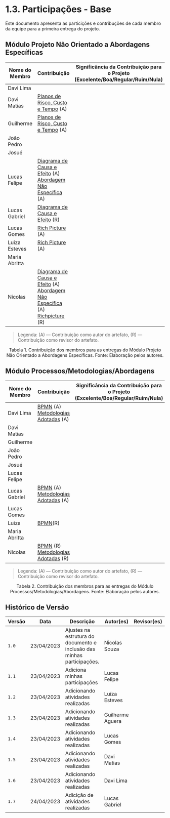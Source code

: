 # 1.3. Participações - Base

Este documento apresenta as particições e contribuções de cada membro da equipe para a primeira entrega do projeto.

## Módulo Projeto Não Orientado a Abordagens Específicas

| Nome do Membro | Contribuição                                                                                                                                                                                   | Significância da Contribuição para o Projeto<br/> (Excelente/Boa/Regular/Ruim/Nula) |
| -------------- | ---------------------------------------------------------------------------------------------------------------------------------------------------------------------------------------------- | ----------------------------------------------------------------------------------- |
| Davi Lima      |                                                                                                                                                                                                |                                                                                     |
| Davi  Matias   | [Planos de Risco, Custo e Tempo](./1.1.3.PlanoCustoRiscoTempo.md) (A)<br/>                                                                                                                     |                                                                                     |
| Guilherme      | [Planos de Risco, Custo e Tempo](./1.1.3.PlanoCustoRiscoTempo.md) (A)<br/>                                                                                                                     |                                                                                     |
| João Pedro     |                                                                                                                                                                                                |                                                                                     |
| Josué          |                                                                                                                                                                                                |                                                                                     |
| Lucas Felipe   | [Diagrama de Causa e Efeito](./1.Base/1.1.1.CausaEfeito.md) (A)<br/>[Abordagem Não Específica](./1.Base/1.1.AbordagemNaoEspecifica) (A)                    |                                                                                     |
| Lucas Gabriel  | [Diagrama de Causa e Efeito](./1.Base/1.1.1.CausaEfeito.md) (R)                                                                                                                                |                                                                                     |
| Lucas Gomes    | [Rich Picture](./1.Base/1.1.2.RichPicture.md) (A)                                                                                                                                              |                                                                                     |
| Luiza Esteves  | [Rich Picture](./1.Base/1.1.2.RichPicture.md) (A)                                                                                                                                              |                                                                                     |
| Maria  Abritta |                                                                                                                                                                                                |                                                                                     |
| Nicolas        | [Diagrama de Causa e Efeito](./1.Base/1.1.1.CausaEfeito.md) (A)<br/>[Abordagem Não Específica](./1.Base/1.1.AbordagemNaoEspecifica) (A)<br/>  [Richpicture](./1.Base/1.1.2.RichPicture.md) (R) |                                                                                     |
> Legenda: (A) — Contribuição como autor do artefato, (R) — Contribuição como revisor do artefato.

<div style="text-align: center"> Tabela 1. Contribuição dos membros para as entregas do Módulo Projeto Não Orientado a Abordagens Específicas. Fonte: Elaboração pelos autores.</div>

## Módulo Processos/Metodologias/Abordagens

| Nome do Membro | Contribuição                                                                                                             | Significância da Contribuição para o Projeto <br/> (Excelente/Boa/Regular/Ruim/Nula) |
| -------------- | ------------------------------------------------------------------------------------------------------------------------ | ------------------------------------------------------------------------------------ |
| Davi Lima      | [BPMN](./1.Base/1.2.2.ModelagemBPMN.md) (A)<br>[Metodologias Adotadas](./1.Base/1.2.1.MetodologiasAdotadas.md) (A)<br>   |                                                                                      |
| Davi  Matias   |                                                                                                                          |                                                                                      |
| Guilherme      |                                                                                                                          |                                                                                      |
| João Pedro     |                                                                                                                          |                                                                                      |
| Josué          |                                                                                                                          |                                                                                      |
| Lucas Felipe   |                                                                                                                          |                                                                                      |
| Lucas Gabriel  | [BPMN](./1.Base/1.2.2.ModelagemBPMN.md) (A)<br>[Metodologias Adotadas](./1.Base/1.2.1.MetodologiasAdotadas.md) (A)<br>   |                                                                                      |
| Lucas Gomes    |                                                                                                                          |                                                                                      |
| Luiza          | [BPMN](./1.Base/1.2.2.ModelagemBPMN.md)(R)                                                                               |                                                                                      |
| Maria  Abritta |                                                                                                                          |                                                                                      |
| Nicolas        | [BPMN](./1.Base/1.2.2.ModelagemBPMN.md) (R)<br/>[Metodologias Adotadas](./1.Base/1.2.1.MetodologiasAdotadas.md) (R)<br/> |                                                                                      |

> Legenda: (A) — Contribuição como autor do artefato, (R) — Contribuição como revisor do artefato.

<div style="text-align: center"> Tabela 2. Contribuição dos membros para as entregas do Módulo Processos/Metodologias/Abordagens. Fonte: Elaboração pelos autores.</div>

## Histórico de Versão

| Versão | Data       | Descrição                                                              | Autor(es)        | Revisor(es) |
| ------ | ---------- | ---------------------------------------------------------------------- | ---------------- | ----------- |
| `1.0`  | 23/04/2023 | Ajustes na estrutura do documento e inclusão das minhas participações. | Nicolas Souza    |             |
| `1.1`  | 23/04/2023 | Adiciona minhas participações                                          | Lucas Felipe     |             |
| `1.2`  | 23/04/2023 | Adicionando atividades realizadas                                      | Luíza Esteves    |             |
| `1.3`  | 23/04/2023 | Adicionando atividades realizadas                                      | Guilherme Aguera |             |
| `1.4`  | 23/04/2023 | Adicionando atividades realizadas                                      | Lucas Gomes      |             |
| `1.5`  | 23/04/2023 | Adicionando atividades realizadas                                      | Davi Matias      |             |
| `1.6`  | 23/04/2023 | Adicionando atividades realizadas                                      | Davi Lima        |             |
| `1.7`  | 24/04/2023 | Adicição de atividades realizadas                                      | Lucas Gabriel    |             |